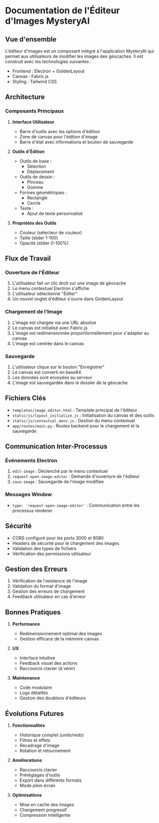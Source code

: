 # Documentation de l'Éditeur d'Images MysteryAI

## Vue d'ensemble

L'éditeur d'images est un composant intégré à l'application MysteryAI qui permet aux utilisateurs de modifier les images des géocaches. Il est construit avec les technologies suivantes :
- Frontend : Electron + GoldenLayout
- Canvas : Fabric.js
- Styling : Tailwind CSS

## Architecture

### Composants Principaux

1. **Interface Utilisateur**
   - Barre d'outils avec les options d'édition
   - Zone de canvas pour l'édition d'image
   - Barre d'état avec informations et bouton de sauvegarde

2. **Outils d'Édition**
   - Outils de base :
     * Sélection
     * Déplacement
   - Outils de dessin :
     * Pinceau
     * Gomme
   - Formes géométriques :
     * Rectangle
     * Cercle
   - Texte :
     * Ajout de texte personnalisé

3. **Propriétés des Outils**
   - Couleur (sélecteur de couleur)
   - Taille (slider 1-100)
   - Opacité (slider 0-100%)

## Flux de Travail

### Ouverture de l'Éditeur

1. L'utilisateur fait un clic droit sur une image de géocache
2. Le menu contextuel Electron s'affiche
3. L'utilisateur sélectionne "Éditer"
4. Un nouvel onglet d'éditeur s'ouvre dans GoldenLayout

### Chargement de l'Image

1. L'image est chargée via une URL absolue
2. Le canvas est initialisé avec Fabric.js
3. L'image est redimensionnée proportionnellement pour s'adapter au canvas
4. L'image est centrée dans le canvas

### Sauvegarde

1. L'utilisateur clique sur le bouton "Enregistrer"
2. Le canvas est converti en base64
3. Les données sont envoyées au serveur
4. L'image est sauvegardée dans le dossier de la géocache

## Fichiers Clés

- `templates/image_editor.html` : Template principal de l'éditeur
- `static/js/layout_initialize.js` : Initialisation du canvas et des outils
- `static/js/contextual_menu.js` : Gestion du menu contextuel
- `app/routes/main.py` : Routes backend pour le chargement et la sauvegarde

## Communication Inter-Processus

### Événements Electron

1. `edit-image` : Déclenché par le menu contextuel
2. `request-open-image-editor` : Demande d'ouverture de l'éditeur
3. `save-image` : Sauvegarde de l'image modifiée

### Messages Window

- `type: 'request-open-image-editor'` : Communication entre les processus renderer

## Sécurité

- CORS configuré pour les ports 3000 et 8080
- Headers de sécurité pour le chargement des images
- Validation des types de fichiers
- Vérification des permissions utilisateur

## Gestion des Erreurs

1. Vérification de l'existence de l'image
2. Validation du format d'image
3. Gestion des erreurs de chargement
4. Feedback utilisateur en cas d'erreur

## Bonnes Pratiques

1. **Performance**
   - Redimensionnement optimal des images
   - Gestion efficace de la mémoire canvas

2. **UX**
   - Interface intuitive
   - Feedback visuel des actions
   - Raccourcis clavier (à venir)

3. **Maintenance**
   - Code modulaire
   - Logs détaillés
   - Gestion des doublons d'éditeurs

## Évolutions Futures

1. **Fonctionnalités**
   - Historique complet (undo/redo)
   - Filtres et effets
   - Recadrage d'image
   - Rotation et retournement

2. **Améliorations**
   - Raccourcis clavier
   - Préréglages d'outils
   - Export dans différents formats
   - Mode plein écran

3. **Optimisations**
   - Mise en cache des images
   - Chargement progressif
   - Compression intelligente
